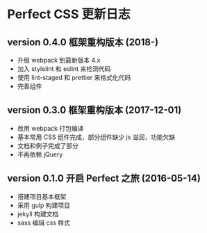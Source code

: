 # Perfect CSS 更新日志

## version 0.4.0 框架重构版本 (2018-)

- 升级 webpack 到最新版本 4.x
- 加入 stylelint 和 eslint 来检测代码
- 使用 lint-staged 和 prettier 来格式化代码
- 完善组件

## version 0.3.0 框架重构版本 (2017-12-01)

- 改用 webpack 打包编译
- 基本常用 CSS 组件完成，部分组件缺少 js 滋润，功能欠缺
- 文档和例子完成了部分
- 不再依赖 jQuery

## version 0.1.0 开启 Perfect 之旅 (2016-05-14)

- 搭建项目基本框架
- 采用 gulp 构建项目
- jekyll 构建文档
- sass 编辑 css 样式
